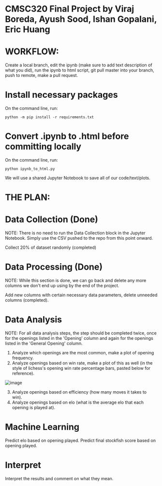# CMSC320 Final Project by Viraj Boreda, Ayush Sood, Ishan Gopalani, Eric Huang

# WORKFLOW:
Create a local branch, edit the ipynb (make sure to add text description of what you did), run the ipynb to html script, git pull master into your branch, push to remote, make a pull request.

# Install necessary packages

On the command line, run:
```
python -m pip install -r requirements.txt
```

# Convert .ipynb to .html before committing locally

On the command line, run:
```
python ipynb_to_html.py
```

We will use a shared Jupyter Notebook to save all of our code/text/plots.

# THE PLAN:

# Data Collection (Done)

NOTE: There is no need to run the Data Collection block in the Jupyter Notebook. Simply use the CSV pushed to the repo from this point onward.

Collect 20% of dataset randomly (completed)

# Data Processing (Done)

NOTE: While this section is done, we can go back and delete any more columns we don't end up using by the end of the project.

Add new columns with certain necessary data parameters, delete unneeded columns (completed).

# Data Analysis

NOTE: For all data analysis steps, the step should be completed twice, once for the openings listed in the 'Opening' column and again for the openings listed in the 'General Opening' column.

1. Analyze which openings are the most common, make a plot of opening frequency.
2. Analyze openings based on win rate, make a plot of this as well (in the style of lichess's opening win rate percentage bars, pasted below for reference).

![image](https://user-images.githubusercontent.com/59675106/234154051-bc510083-7984-4a56-8113-0644bcdb571f.png)

3. Analyze openings based on efficiency (how many moves it takes to win).
4. Analyze openings based on elo (what is the average elo that each opening is played at).

# Machine Learning
Predict elo based on opening played.
Predict final stockfish score based on opening played.

# Interpret
Interpret the results and comment on what they mean.
